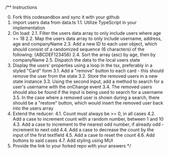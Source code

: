 /\*\* Instructions

0.  Fork this codesandbox and sync it with your github
1.  import users data from data.ts
    1.1. Utilize TypeScript in your implementation
2.  On load:
    2.1. Filter the users data array to only include users where age >= 18
    2.2. Map the users data array to only include username, address, age and companyName
    2.3. Add a new ID to each user object, which should consist of a randomized sequence (6 characters) of the following: {ABCDEF123456}
    2.4. Sort the array (asc) by age, then by companyName
    2.5. Dispatch the data to the local users state
3.  Display the users' properties using a loop in the tsx, preferably in a styled "Card" form
    3.1. Add a "remove" button to each card - this should remove the user from the state
    3.2. Store the removed users in a new state instance
    3.3. Using the second input, add a method to search for a user's username with the onChange event
    3.4. The removed users should also be found if the input is being used to search for a username
    3.5. In the case where a removed user is shown during a search, there should be a "restore" button, which would insert the removed user back into the users array
4.  Extend the reducer:
    4.1. Count must always be >= 0, in all cases
    4.2. Add a case to increment count with a random number, between 1 and 10
    4.3. Add a case to increment to the nearest odd number, if already odd - increment to next odd
    4.4. Add a case to decrease the count by the input of the first textfield
    4.5. Add a case to reset the count
    4.6. Add buttons to said cases
    4.7. Add styling using MUI
5.  Provide the link to your forked repo with your answers
    \*/

